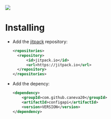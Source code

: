 [![](https://jitpack.io/v/caneva20/configapi.svg)](https://jitpack.io/#caneva20/configapi)

# Installing

* Add the [jitpack](http://jitpack.io) repository:
  ```xml
  <repositories>
    <repository>
        <id>jitpack.io</id>
        <url>https://jitpack.io</url>
    </repository>
  </repositories>
  ```

* Add the depency:
  ```xml
  <dependency>
      <groupId>com.github.caneva20</groupId>
      <artifactId>configapi</artifactId>
      <version>VERSION</version>
  </dependency>
  ```
